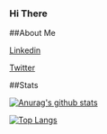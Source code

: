 ### Hi There
##About Me

[Linkedin](www.linkedin.com/in/franciscoribeiro2003)

[Twitter](https://twitter.com/xiclista2003)

##Stats

[![Anurag's github stats](https://github-readme-stats.vercel.app/api?username=franciscoribeiro2003)](https://github.com/anuraghazra/github-readme-stats)

[![Top Langs](https://github-readme-stats.vercel.app/api/top-langs/?username=franciscoribeiro2003)](https://github.com/anuraghazra/github-readme-stats)
